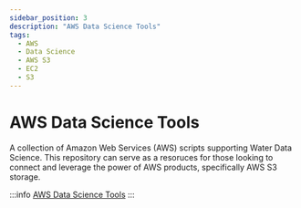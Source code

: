 ```yaml
---
sidebar_position: 3
description: "AWS Data Science Tools"
tags:
  - AWS
  - Data Science
  - AWS S3
  - EC2
  - S3
---
```


# AWS Data Science Tools

A collection of Amazon Web Services (AWS) scripts supporting Water Data Science. This repository can serve as a resoruces for those looking to connect and leverage the power of AWS products, specifically AWS S3 storage.

:::info
[AWS Data Science Tools]("https://github.com/whitelightning450/AWS_Scripts")
:::
